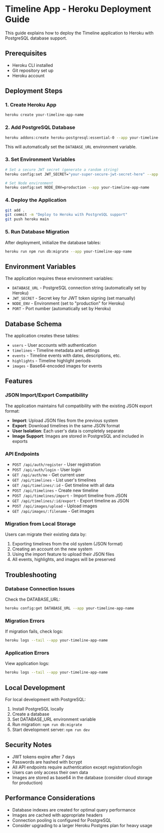 # Timeline App - Heroku Deployment Guide

This guide explains how to deploy the Timeline application to Heroku with PostgreSQL database support.

## Prerequisites

- Heroku CLI installed
- Git repository set up
- Heroku account

## Deployment Steps

### 1. Create Heroku App

```bash
heroku create your-timeline-app-name
```

### 2. Add PostgreSQL Database

```bash
heroku addons:create heroku-postgresql:essential-0 --app your-timeline-app-name
```

This will automatically set the `DATABASE_URL` environment variable.

### 3. Set Environment Variables

```bash
# Set a secure JWT secret (generate a random string)
heroku config:set JWT_SECRET="your-super-secure-jwt-secret-here" --app your-timeline-app-name

# Set Node environment
heroku config:set NODE_ENV=production --app your-timeline-app-name
```

### 4. Deploy the Application

```bash
git add .
git commit -m "Deploy to Heroku with PostgreSQL support"
git push heroku main
```

### 5. Run Database Migration

After deployment, initialize the database tables:

```bash
heroku run npm run db:migrate --app your-timeline-app-name
```

## Environment Variables

The application requires these environment variables:

- `DATABASE_URL` - PostgreSQL connection string (automatically set by Heroku)
- `JWT_SECRET` - Secret key for JWT token signing (set manually)
- `NODE_ENV` - Environment (set to "production" for Heroku)
- `PORT` - Port number (automatically set by Heroku)

## Database Schema

The application creates these tables:

- `users` - User accounts with authentication
- `timelines` - Timeline metadata and settings
- `events` - Timeline events with dates, descriptions, etc.
- `highlights` - Timeline highlight periods
- `images` - Base64-encoded images for events

## Features

### JSON Import/Export Compatibility

The application maintains full compatibility with the existing JSON export format:

- **Import**: Upload JSON files from the previous system
- **Export**: Download timelines in the same JSON format
- **User Isolation**: Each user's data is completely separate
- **Image Support**: Images are stored in PostgreSQL and included in exports

### API Endpoints

- `POST /api/auth/register` - User registration
- `POST /api/auth/login` - User login
- `GET /api/auth/me` - Get current user
- `GET /api/timelines` - List user's timelines
- `GET /api/timelines/:id` - Get timeline with all data
- `POST /api/timelines` - Create new timeline
- `POST /api/timelines/import` - Import timeline from JSON
- `GET /api/timelines/:id/export` - Export timeline as JSON
- `POST /api/images/upload` - Upload images
- `GET /api/images/:filename` - Get images

### Migration from Local Storage

Users can migrate their existing data by:

1. Exporting timelines from the old system (JSON format)
2. Creating an account on the new system
3. Using the import feature to upload their JSON files
4. All events, highlights, and images will be preserved

## Troubleshooting

### Database Connection Issues

Check the DATABASE_URL:
```bash
heroku config:get DATABASE_URL --app your-timeline-app-name
```

### Migration Errors

If migration fails, check logs:
```bash
heroku logs --tail --app your-timeline-app-name
```

### Application Errors

View application logs:
```bash
heroku logs --tail --app your-timeline-app-name
```

## Local Development

For local development with PostgreSQL:

1. Install PostgreSQL locally
2. Create a database
3. Set DATABASE_URL environment variable
4. Run migration: `npm run db:migrate`
5. Start development server: `npm run dev`

## Security Notes

- JWT tokens expire after 7 days
- Passwords are hashed with bcrypt
- All API endpoints require authentication except registration/login
- Users can only access their own data
- Images are stored as base64 in the database (consider cloud storage for production)

## Performance Considerations

- Database indexes are created for optimal query performance
- Images are cached with appropriate headers
- Connection pooling is configured for PostgreSQL
- Consider upgrading to a larger Heroku Postgres plan for heavy usage 